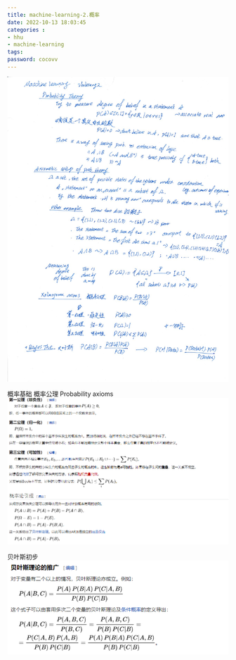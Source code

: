 ```yaml
---
title: machine-learning-2.概率
date: 2022-10-13 18:03:45
categories : 
- hhu
- machine-learning
tags:
password: cocovv
---
```

![1](./k2/1.png)

概率基础 
概率公理 Probability axioms
![2](./k2/2.png)

贝叶斯初步
![3](./k2/3.png)